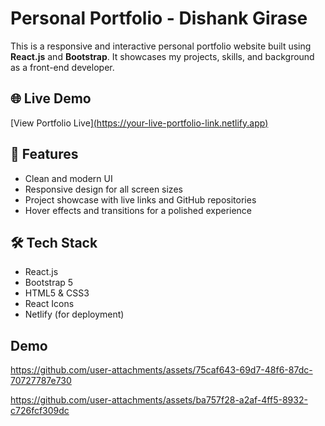 # Personal Portfolio - Dishank Girase

This is a responsive and interactive personal portfolio website built using **React.js** and **Bootstrap**. It showcases my projects, skills, and background as a front-end developer.

## 🌐 Live Demo

[View Portfolio Live][(https://your-live-portfolio-link.netlify.app)](https://portfoliobydishank.netlify.app/)

## 🚀 Features

- Clean and modern UI
- Responsive design for all screen sizes
- Project showcase with live links and GitHub repositories
- Hover effects and transitions for a polished experience

## 🛠️ Tech Stack

- React.js
- Bootstrap 5
- HTML5 & CSS3
- React Icons
- Netlify (for deployment)

## Demo

https://github.com/user-attachments/assets/75caf643-69d7-48f6-87dc-70727787e730

https://github.com/user-attachments/assets/ba757f28-a2af-4ff5-8932-c726fcf309dc
